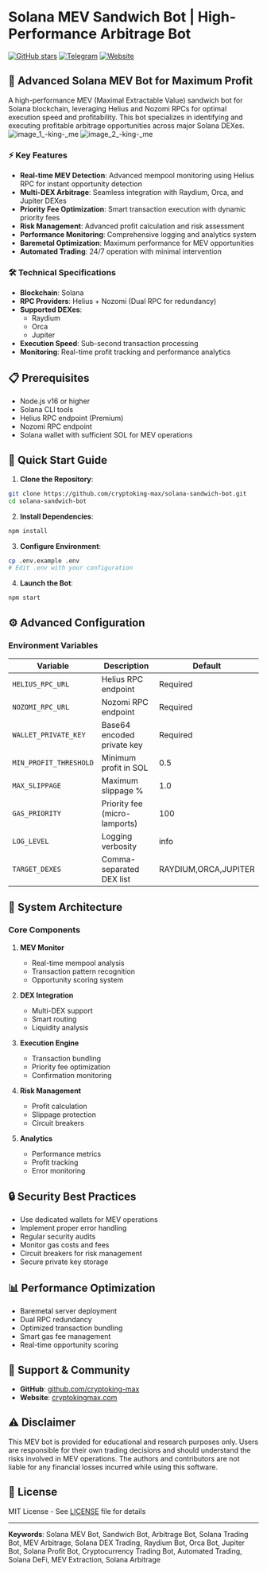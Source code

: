 # Solana MEV Sandwich Bot | High-Performance Arbitrage Bot

[![GitHub stars](https://img.shields.io/github/stars/cryptoking-max/solana-sandwich-bot?style=social)](https://github.com/cryptoking-max)
[![Telegram](https://img.shields.io/badge/Telegram-Contact-blue)](https://t.me/cryptokingmax)
[![Website](https://img.shields.io/badge/Website-cryptokingmax.com-green)](https://cryptokingmax.com)

## 🚀 Advanced Solana MEV Bot for Maximum Profit

A high-performance MEV (Maximal Extractable Value) sandwich bot for Solana blockchain, leveraging Helius and Nozomi RPCs for optimal execution speed and profitability. This bot specializes in identifying and executing profitable arbitrage opportunities across major Solana DEXes.
![image_1_-_king_-_me](https://github.com/user-attachments/assets/1ddae4b3-68a9-4ac7-bcba-c98165310333)
![image_2_-_king_-_me](https://github.com/user-attachments/assets/8d2e7780-0e32-4661-b93d-bc427e2cfceb)

### ⚡ Key Features

- **Real-time MEV Detection**: Advanced mempool monitoring using Helius RPC for instant opportunity detection
- **Multi-DEX Arbitrage**: Seamless integration with Raydium, Orca, and Jupiter DEXes
- **Priority Fee Optimization**: Smart transaction execution with dynamic priority fees
- **Risk Management**: Advanced profit calculation and risk assessment
- **Performance Monitoring**: Comprehensive logging and analytics system
- **Baremetal Optimization**: Maximum performance for MEV opportunities
- **Automated Trading**: 24/7 operation with minimal intervention

### 🛠️ Technical Specifications

- **Blockchain**: Solana
- **RPC Providers**: Helius + Nozomi (Dual RPC for redundancy)
- **Supported DEXes**: 
  - Raydium
  - Orca
  - Jupiter
- **Execution Speed**: Sub-second transaction processing
- **Monitoring**: Real-time profit tracking and performance analytics

## 📋 Prerequisites

- Node.js v16 or higher
- Solana CLI tools
- Helius RPC endpoint (Premium)
- Nozomi RPC endpoint
- Solana wallet with sufficient SOL for MEV operations

## 🚀 Quick Start Guide

1. **Clone the Repository**:
```bash
git clone https://github.com/cryptoking-max/solana-sandwich-bot.git
cd solana-sandwich-bot
```

2. **Install Dependencies**:
```bash
npm install
```

3. **Configure Environment**:
```bash
cp .env.example .env
# Edit .env with your configuration
```

4. **Launch the Bot**:
```bash
npm start
```

## ⚙️ Advanced Configuration

### Environment Variables

| Variable | Description | Default |
|----------|-------------|---------|
| `HELIUS_RPC_URL` | Helius RPC endpoint | Required |
| `NOZOMI_RPC_URL` | Nozomi RPC endpoint | Required |
| `WALLET_PRIVATE_KEY` | Base64 encoded private key | Required |
| `MIN_PROFIT_THRESHOLD` | Minimum profit in SOL | 0.5 |
| `MAX_SLIPPAGE` | Maximum slippage % | 1.0 |
| `GAS_PRIORITY` | Priority fee (micro-lamports) | 100 |
| `LOG_LEVEL` | Logging verbosity | info |
| `TARGET_DEXES` | Comma-separated DEX list | RAYDIUM,ORCA,JUPITER |

## 🔧 System Architecture

### Core Components

1. **MEV Monitor**
   - Real-time mempool analysis
   - Transaction pattern recognition
   - Opportunity scoring system

2. **DEX Integration**
   - Multi-DEX support
   - Smart routing
   - Liquidity analysis

3. **Execution Engine**
   - Transaction bundling
   - Priority fee optimization
   - Confirmation monitoring

4. **Risk Management**
   - Profit calculation
   - Slippage protection
   - Circuit breakers

5. **Analytics**
   - Performance metrics
   - Profit tracking
   - Error monitoring

## 🔒 Security Best Practices

- Use dedicated wallets for MEV operations
- Implement proper error handling
- Regular security audits
- Monitor gas costs and fees
- Circuit breakers for risk management
- Secure private key storage

## 📊 Performance Optimization

- Baremetal server deployment
- Dual RPC redundancy
- Optimized transaction bundling
- Smart gas fee management
- Real-time opportunity scoring

## 🤝 Support & Community

- **GitHub**: [github.com/cryptoking-max](https://github.com/cryptoking-max)
- **Website**: [cryptokingmax.com](https://cryptokingmax.com)

## ⚠️ Disclaimer

This MEV bot is provided for educational and research purposes only. Users are responsible for their own trading decisions and should understand the risks involved in MEV operations. The authors and contributors are not liable for any financial losses incurred while using this software.

## 📝 License

MIT License - See [LICENSE](LICENSE) file for details

---

**Keywords**: Solana MEV Bot, Sandwich Bot, Arbitrage Bot, Solana Trading Bot, MEV Arbitrage, Solana DEX Trading, Raydium Bot, Orca Bot, Jupiter Bot, Solana Profit Bot, Cryptocurrency Trading Bot, Automated Trading, Solana DeFi, MEV Extraction, Solana Arbitrage 
